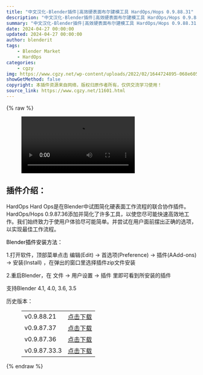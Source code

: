 ```yaml
---
title: "中文汉化-Blender插件|高效硬表面布尔建模工具 HardOps/Hops 0.9.88.31"
description: "中文汉化-Blender插件|高效硬表面布尔建模工具 HardOps/Hops 0.9.88.31"
summary: "中文汉化-Blender插件|高效硬表面布尔建模工具 HardOps/Hops 0.9.88.31"
date: 2024-04-27 00:00:00
updated: 2024-04-27 00:00:00
author: blenderit
tags: 
    - Blender Market
    - HardOps
categories:
    - cgzy
img: https://www.cgzy.net/wp-content/uploads/2022/02/1644724895-068e605814ac993.jpg
showGetMethod: false
copyright: 本插件资源来自网络，版权归原作者所有，仅供交流学习使用！
source_link: https://www.cgzy.net/11601.html
---
```


{% raw %}
<figure class="wp-block-video aligncenter"><video controls src="https://cloud.video.taobao.com/play/u/195004553/p/1/e/6/t/1/346908436220.mp4"></video></figure><div class="wp-block-pandastudio-title"><div class="title_style_01"><h2 id="h2-0">插件介绍：</h2></div></div><p class="is-style-text-indent-2em">HardOps Hard Ops是在Blender中试图简化硬表面工作流程的联合协作插件。HardOps/Hops 0.9.87.36添加并简化了许多工具，以使您尽可能快速高效地工作。我们始终致力于使用户体验尽可能简单。并尝试在用户面前摆出正确的选项，以实现最佳工作流程。</p><p><mark style="background-color:rgba(0, 0, 0, 0)" class="has-inline-color has-vivid-red-color">Blender插件安装方法：</mark></p><p>1.打开软件，顶部菜单点击 编辑(Edit) → 首选项(Preference) → 插件(AAdd-ons) → 安装(Install) ，在弹出的窗口里选择插件zip文件安装</p><p>2.重启Blender，在 文件 → 用户设置 → 插件 里即可看到所安装的插件</p><div class="wp-block-pandastudio-tips"><div class="tip success "><p>支持Blender 4.1, 4.0, 3.6, 3.5</p>
</div></div><div class="wp-block-pandastudio-title"><div class="title_style_01"><p>历史版本：</p></div></div><figure class="wp-block-table has-medium-font-size"><table><tbody><tr><td>v0.9.88.21</td><td><a href="https://www.cgzy.net/go?_=f004da0942aHR0cHM6Ly9wYW4uYmFpZHUuY29tL3MvMTN3U0p2STBKTk5Ca193YVllRkJPd1E%2FcHdkPXpmeHg%3D" target="_blank">点击下载</a></td></tr><tr><td>v0.9.87.37</td><td><a href="https://www.cgzy.net/go?_=a45d5c58bcaHR0cHM6Ly9wYW4uYmFpZHUuY29tL3MvMTN2c1NFa0lVMHo0dldtN1kwOWNFb3c%2FcHdkPXRveDg%3D" target="_blank">点击下载</a></td></tr><tr><td>v0.9.87.36</td><td><a href="https://www.cgzy.net/go?_=20b37fc9efaHR0cHM6Ly9wYW4uYmFpZHUuY29tL3MvMXUyTGVfZl9pdXRHSmhLVEI0czNFQkE%2FcHdkPTBiMXM%3D" target="_blank">点击下载</a></td></tr><tr><td>v0.9.87.33.3</td><td><a href="https://www.cgzy.net/go?_=2ff1688706aHR0cHM6Ly9wYW4uYmFpZHUuY29tL3MvMWlwS2RUYmYxd2h2MVJCUmJmdGFMUHc%2FcHdkPXdwbXQ%3D" target="_blank" rel="noreferrer noopener">点击下载</a></td></tr></tbody></table></figure>
<div style="display: none">cgzy</div>
{% endraw %}